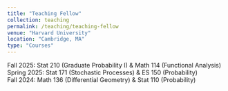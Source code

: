 ```yaml
---
title: "Teaching Fellow"
collection: teaching
permalink: /teaching/teaching-fellow
venue: "Harvard University"
location: "Cambridge, MA"
type: "Courses"
---
```


Fall 2025: Stat 210 (Graduate Probability I) & Math 114 (Functional Analysis)<br>
Spring 2025: Stat 171 (Stochastic Processes) & ES 150 (Probability)<br>
Fall 2024: Math 136 (Differential Geometry) & Stat 110 (Probability)
